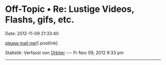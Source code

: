Off-Topic • Re: Lustige Videos, Flashs, gifs, etc.
==================================================

Date: 2012-11-09 21:33:40

[please mail
me!](http://www.textfiles.com/underconstruction/mail/){.postlink}

Statistik: Verfasst von
[Orbiter](http://forum.yacy-websuche.de/memberlist.php?mode=viewprofile&u=2)
--- Fr Nov 09, 2012 9:33 pm

------------------------------------------------------------------------

